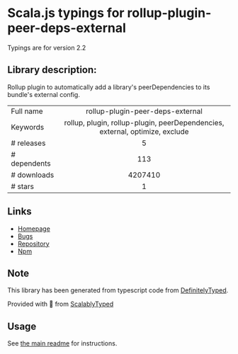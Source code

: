 
# Scala.js typings for rollup-plugin-peer-deps-external

Typings are for version 2.2

## Library description:
Rollup plugin to automatically add a library's peerDependencies to its bundle's external config.

|                    |                 |
| ------------------ | :-------------: |
| Full name          | rollup-plugin-peer-deps-external |
| Keywords           | rollup, plugin, rollup-plugin, peerDependencies, external, optimize, exclude |
| # releases         | 5 |
| # dependents       | 113 |
| # downloads        | 4207410 |
| # stars            | 1 |

## Links
- [Homepage](https://github.com/pmowrer/rollup-plugin-peer-deps-external#readme)
- [Bugs](https://github.com/pmowrer/rollup-plugin-peer-deps-external/issues)
- [Repository](https://github.com/pmowrer/rollup-plugin-peer-deps-external)
- [Npm](https://www.npmjs.com/package/rollup-plugin-peer-deps-external)
    


## Note
This library has been generated from typescript code from [DefinitelyTyped](https://definitelytyped.org).

Provided with :purple_heart: from [ScalablyTyped](https://github.com/oyvindberg/ScalablyTyped)

## Usage
See [the main readme](../../readme.md) for instructions.


